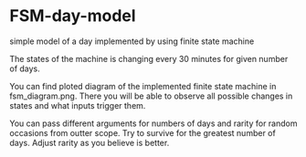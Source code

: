 # FSM-day-model
simple model of a day implemented by using finite state machine

The states of the machine is changing every 30 minutes for given number of days.

You can find ploted diagram of the implemented finite state machine in fsm_diagram.png. There you will be able to observe all possible changes in states and what inputs trigger them.

You can pass different arguments for numbers of days and rarity for random occasions from outter scope. Try to survive for the greatest number of days. Adjust rarity as you believe is better.
